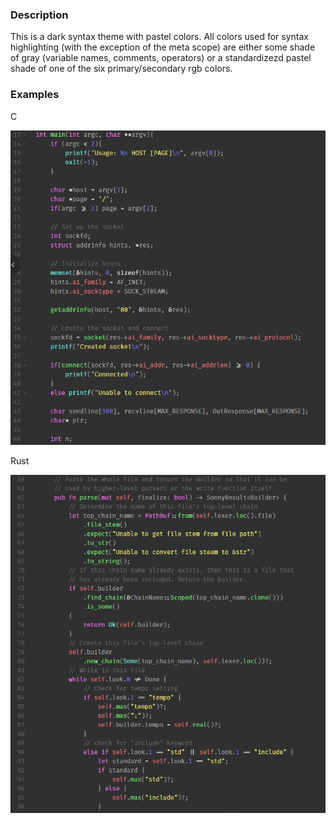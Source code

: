 ### Description

This is a dark syntax theme with pastel colors. All colors used for syntax highlighting (with the exception of the meta scope) are either some shade of gray (variable names, comments, operators) or a standardizezd pastel shade of one of the six primary/secondary rgb colors.

### Examples

C

![alt text](https://github.com/kaikalii/eight-syntax/blob/master/c_example.png "C example")

Rust

![alt text](https://github.com/kaikalii/eight-syntax/blob/master/rust_example.png "Rust example")
